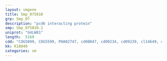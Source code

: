 ```yaml
---
layout: smgene
title: Smp_075810
grp: Smp_07
description: "pcd6 interacting protein"
smp: Smp_075810.1
uniprot: "G4LW81"
length:  5169
cdd: "COG5099, COG5599, PHA02747, cd00047, cd09234, cd09239, cl14649, cl14654, cl21483, pfam00102, pfam03097, pfam13949, smart00012, smart00194, smart01041"
kk: K18040
categories: sm
---
```


